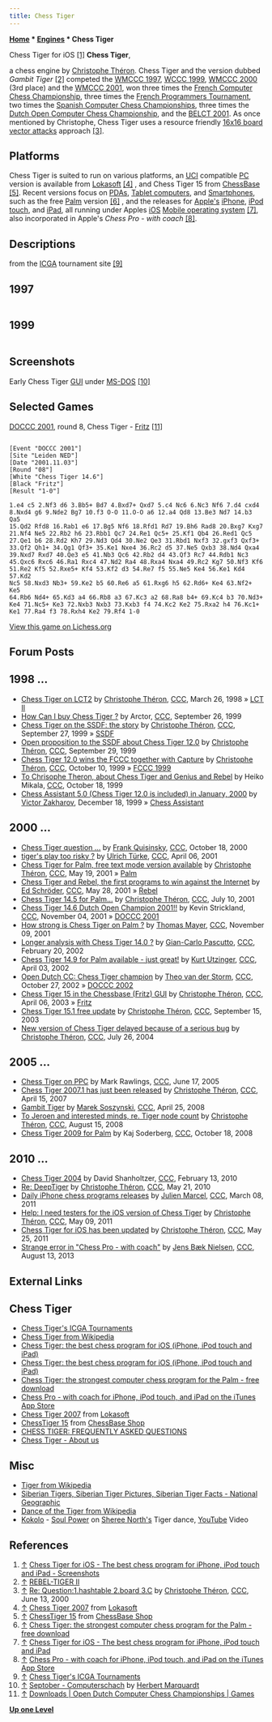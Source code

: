 ```yaml
---
title: Chess Tiger
---
```

**[Home](Home "Home") * [Engines](Engines "Engines") * Chess Tiger**

[](http://www.chesstiger.com/iphone/index.html#Screenshots) Chess Tiger for iOS <a id="cite-note-1" href="#cite-ref-1">[1]</a>
**Chess Tiger**,

a chess engine by [Christophe Théron](Christophe_Th%C3%A9ron "Christophe Théron"). Chess Tiger and the version dubbed *Gambit Tiger* <a id="cite-note-2" href="#cite-ref-2">[2]</a> competed the [WMCCC 1997](WMCCC_1997 "WMCCC 1997"), [WCCC 1999](WCCC_1999 "WCCC 1999"), [WMCCC 2000](WMCCC_2000 "WMCCC 2000") (3rd place) and the [WMCCC 2001](WMCCC_2001 "WMCCC 2001"), won three times the [French Computer Chess Championship](French_Computer_Chess_Championship "French Computer Chess Championship"), three times the [French Programmers Tournament](French_Programmers_Tournament "French Programmers Tournament"), two times the [Spanish Computer Chess Championships](Spanish_Computer_Chess_Championship "Spanish Computer Chess Championship"), three times the [Dutch Open Computer Chess Championship](Dutch_Open_Computer_Chess_Championship "Dutch Open Computer Chess Championship"), and the [BELCT 2001](BELCT_2001 "BELCT 2001"). As once mentioned by Christophe, Chess Tiger uses a resource friendly [16x16 board vector attacks](Vector_Attacks "Vector Attacks") approach <a id="cite-note-3" href="#cite-ref-3">[3]</a>.

## Platforms

Chess Tiger is suited to run on various platforms, an [UCI](UCI "UCI") compatible [PC](IBM_PC "IBM PC") version is available from [Lokasoft](Lokasoft "Lokasoft") <a id="cite-note-4" href="#cite-ref-4">[4]</a> , and Chess Tiger 15 from [ChessBase](ChessBase "ChessBase") <a id="cite-note-5" href="#cite-ref-5">[5]</a>.
Recent versions focus on [PDAs](https://en.wikipedia.org/wiki/Personal_digital_assistant), [Tablet computers](https://en.wikipedia.org/wiki/Tablet_computer), and [Smartphones](https://en.wikipedia.org/wiki/Smartphone), such as the free [Palm](index.php?title=Palm&action=edit&redlink=1 "Palm (page does not exist)") version <a id="cite-note-6" href="#cite-ref-6">[6]</a> , and the releases for [Apple's](index.php?title=Apple&action=edit&redlink=1 "Apple (page does not exist)") [iPhone](index.php?title=IPhone&action=edit&redlink=1 "IPhone (page does not exist)"), [iPod touch](index.php?title=IPod_touch&action=edit&redlink=1 "IPod touch (page does not exist)"), and [iPad](index.php?title=IPad&action=edit&redlink=1 "IPad (page does not exist)"), all running under Apples [iOS](index.php?title=IOS&action=edit&redlink=1 "IOS (page does not exist)") [Mobile operating system](https://en.wikipedia.org/wiki/Mobile_operating_system) <a id="cite-note-7" href="#cite-ref-7">[7]</a>, also incorporated in Apple's *Chess Pro - with coach* <a id="cite-note-8" href="#cite-ref-8">[8]</a>.

## Descriptions

from the [ICGA](ICGA "ICGA") tournament site <a id="cite-note-9" href="#cite-ref-9">[9]</a>

## 1997

```C++The only tiger playing chess in the world! This program, developed under the Caribbean sun, is a blitz specialist. Recently it has greatly been improved and rewritten for 32 bits processors, bringing its level close to the best "state of the art" PC computer chess. 

```

## 1999

```C++Chess Tiger used to be a very good tactical program, but has been improved to include more positional knowledge and is now a more balanced chess player. Chess Tiger is still developed under the sun, in [Guadeloupe](https://en.wikipedia.org/wiki/Guadeloupe) (French West Indies). 

```

## Screenshots

[](http://www.septober.de/chess/index.htm)
Early Chess Tiger [GUI](GUI "GUI") under [MS-DOS](MS-DOS "MS-DOS") <a id="cite-note-10" href="#cite-ref-10">[10]</a>

## Selected Games

[DOCCC 2001](DOCCC_2001 "DOCCC 2001"), round 8, Chess Tiger - [Fritz](Fritz "Fritz") <a id="cite-note-11" href="#cite-ref-11">[11]</a>

```

[Event "DOCCC 2001"]
[Site "Leiden NED"]
[Date "2001.11.03"]
[Round "08"]
[White "Chess Tiger 14.6"]
[Black "Fritz"]
[Result "1-0"]

1.e4 c5 2.Nf3 d6 3.Bb5+ Bd7 4.Bxd7+ Qxd7 5.c4 Nc6 6.Nc3 Nf6 7.d4 cxd4 
8.Nxd4 g6 9.Nde2 Bg7 10.f3 O-O 11.O-O a6 12.a4 Qd8 13.Be3 Nd7 14.b3 Qa5 
15.Qd2 Rfd8 16.Rab1 e6 17.Bg5 Nf6 18.Rfd1 Rd7 19.Bh6 Rad8 20.Bxg7 Kxg7 
21.Nf4 Ne5 22.Rb2 h6 23.Rbb1 Qc7 24.Re1 Qc5+ 25.Kf1 Qb4 26.Red1 Qc5 
27.Qe1 b6 28.Rd2 Kh7 29.Nd3 Qd4 30.Ne2 Qe3 31.Rbd1 Nxf3 32.gxf3 Qxf3+ 
33.Qf2 Qh1+ 34.Qg1 Qf3+ 35.Ke1 Nxe4 36.Rc2 d5 37.Ne5 Qxb3 38.Nd4 Qxa4 
39.Nxd7 Rxd7 40.Qe3 e5 41.Nb3 Qc6 42.Rb2 d4 43.Qf3 Rc7 44.Rdb1 Nc3 
45.Qxc6 Rxc6 46.Ra1 Rxc4 47.Nd2 Ra4 48.Rxa4 Nxa4 49.Rc2 Kg7 50.Nf3 Kf6 
51.Re2 Kf5 52.Rxe5+ Kf4 53.Kf2 d3 54.Re7 f5 55.Ne5 Ke4 56.Ke1 Kd4 57.Kd2
Nc5 58.Nxd3 Nb3+ 59.Ke2 b5 60.Re6 a5 61.Rxg6 h5 62.Rd6+ Ke4 63.Nf2+ Ke5 
64.Rb6 Nd4+ 65.Kd3 a4 66.Rb8 a3 67.Kc3 a2 68.Ra8 b4+ 69.Kc4 b3 70.Nd3+ 
Ke4 71.Nc5+ Ke3 72.Nxb3 Nxb3 73.Kxb3 f4 74.Kc2 Ke2 75.Rxa2 h4 76.Kc1+ 
Ke1 77.Ra4 f3 78.Rxh4 Ke2 79.Rf4 1-0

```

[View this game on Lichess.org](https://lichess.org/1jbDffxb)

## Forum Posts

## 1998 ...

- [Chess Tiger on LCT2](https://www.stmintz.com/ccc/index.php?id=16142) by [Christophe Théron](Christophe_Th%C3%A9ron "Christophe Théron"), [CCC](CCC "CCC"), March 26, 1998 » [LCT II](LCT_II "LCT II")
- [How Can I buy Chess Tiger ?](https://www.stmintz.com/ccc/index.php?id=70419) by Arctor, [CCC](CCC "CCC"), September 26, 1999
- [Chess Tiger on the SSDF: the story](https://www.stmintz.com/ccc/index.php?id=70545) by [Christophe Théron](Christophe_Th%C3%A9ron "Christophe Théron"), [CCC](CCC "CCC"), September 27, 1999 » [SSDF](SSDF "SSDF")
- [Open proposition to the SSDF about Chess Tiger 12.0](https://www.stmintz.com/ccc/index.php?id=70971) by [Christophe Théron](Christophe_Th%C3%A9ron "Christophe Théron"), [CCC](CCC "CCC"), September 29, 1999
- [Chess Tiger 12.0 wins the FCCC together with Capture](https://www.stmintz.com/ccc/index.php?id=72642) by [Christophe Théron](Christophe_Th%C3%A9ron "Christophe Théron"), [CCC](CCC "CCC"), October 10, 1999 » [FCCC 1999](FCCC_1999 "FCCC 1999")
- [To Chrisophe Theron, about Chess Tiger and Genius and Rebel](https://www.stmintz.com/ccc/index.php?id=73970) by Heiko Mikala, [CCC](CCC "CCC"), October 18, 1999
- [Chess Assistant 5.0 (Chess Tiger 12.0 is included) in January, 2000](https://www.stmintz.com/ccc/index.php?id=83186) by [Victor Zakharov](Victor_Zakharov "Victor Zakharov"), December 18, 1999 » [Chess Assistant](Chess_Assistant "Chess Assistant")

## 2000 ...

- [Chess Tiger question ...](https://www.stmintz.com/ccc/index.php?id=133831) by [Frank Quisinsky](Frank_Quisinsky "Frank Quisinsky"), [CCC](CCC "CCC"), October 18, 2000
- [tiger's play too risky ?](https://www.stmintz.com/ccc/index.php?id=162125) by [Ulrich Türke](Ulrich_T%C3%BCrke "Ulrich Türke"), [CCC](CCC "CCC"), April 06, 2001
- [Chess Tiger for Palm, free text mode version available](https://www.stmintz.com/ccc/index.php?id=170460) by [Christophe Théron](Christophe_Th%C3%A9ron "Christophe Théron"), [CCC](CCC "CCC"), May 19, 2001 » [Palm](index.php?title=Palm&action=edit&redlink=1 "Palm (page does not exist)")
- [Chess Tiger and Rebel, the first programs to win against the Internet](https://www.stmintz.com/ccc/index.php?id=172175) by [Ed Schröder](Ed_Schroder "Ed Schroder"), [CCC](CCC "CCC"), May 28, 2001 » [Rebel](Rebel "Rebel")
- [Chess Tiger 14.5 for Palm...](https://www.stmintz.com/ccc/index.php?id=178998) by [Christophe Théron](Christophe_Th%C3%A9ron "Christophe Théron"), [CCC](CCC "CCC"), July 10, 2001
- [Chess Tiger 14.6 Dutch Open Champion 2001!!](https://www.stmintz.com/ccc/index.php?id=195525) by Kevin Strickland, [CCC](CCC "CCC"), November 04, 2001 » [DOCCC 2001](DOCCC_2001 "DOCCC 2001")
- [How strong is Chess Tiger on Palm ?](https://www.stmintz.com/ccc/index.php?id=196643) by [Thomas Mayer](Thomas_Mayer "Thomas Mayer"), [CCC](CCC "CCC"), November 09, 2001
- [Longer analysis with Chess Tiger 14.0 ?](https://www.stmintz.com/ccc/index.php?id=214556) by [Gian-Carlo Pascutto](Gian-Carlo_Pascutto "Gian-Carlo Pascutto"), [CCC](CCC "CCC"), February 20, 2002
- [Chess Tiger 14.9 for Palm available - just great!](https://www.stmintz.com/ccc/index.php?id=221363) by [Kurt Utzinger](Kurt_Utzinger "Kurt Utzinger"), [CCC](CCC "CCC"), April 03, 2002
- [Open Dutch CC: Chess Tiger champion](https://www.stmintz.com/ccc/index.php?id=262020) by [Theo van der Storm](Theo_van_der_Storm "Theo van der Storm"), [CCC](CCC "CCC"), October 27, 2002 » [DOCCC 2002](DOCCC_2002 "DOCCC 2002")
- [Chess Tiger 15 in the Chessbase (Fritz) GUI](https://www.stmintz.com/ccc/index.php?id=292082) by [Christophe Théron](Christophe_Th%C3%A9ron "Christophe Théron"), [CCC](CCC "CCC"), April 06, 2003 » [Fritz](Fritz "Fritz")
- [Chess Tiger 15.1 free update](https://www.stmintz.com/ccc/index.php?id=316024) by [Christophe Théron](Christophe_Th%C3%A9ron "Christophe Théron"), [CCC](CCC "CCC"), September 15, 2003
- [New version of Chess Tiger delayed because of a serious bug](https://www.stmintz.com/ccc/index.php?id=378984) by [Christophe Théron](Christophe_Th%C3%A9ron "Christophe Théron"), [CCC](CCC "CCC"), July 26, 2004

## 2005 ...

- [Chess Tiger on PPC](https://www.stmintz.com/ccc/index.php?id=431743) by Mark Rawlings, [CCC](CCC "CCC"), June 17, 2005
- [Chess Tiger 2007.1 has just been released](http://www.talkchess.com/forum/viewtopic.php?t=13145) by [Christophe Théron](Christophe_Th%C3%A9ron "Christophe Théron"), [CCC](CCC "CCC"), April 15, 2007
- [Gambit Tiger](http://www.talkchess.com/forum/viewtopic.php?t=20837) by [Marek Soszynski](index.php?title=Marek_Soszynski&action=edit&redlink=1 "Marek Soszynski (page does not exist)"), [CCC](CCC "CCC"), April 25, 2008
- [To Jeroen and interested minds, re. Tiger node count](http://www.talkchess.com/forum/viewtopic.php?t=23037) by [Christophe Théron](Christophe_Th%C3%A9ron "Christophe Théron"), [CCC](CCC "CCC"), August 15, 2008
- [Chess Tiger 2009 for Palm](http://www.talkchess.com/forum/viewtopic.php?t=24469) by Kaj Soderberg, [CCC](CCC "CCC"), October 18, 2008

## 2010 ...

- [Chess Tiger 2004](http://www.talkchess.com/forum/viewtopic.php?t=32598) by David Shanholtzer, [CCC](CCC "CCC"), February 13, 2010
- [Re: DeepTiger](http://www.talkchess.com/forum/viewtopic.php?topic_view=threads&p=350101&t=34402) by [Christophe Théron](Christophe_Th%C3%A9ron "Christophe Théron"), [CCC](CCC "CCC"), May 21, 2010
- [Daily iPhone chess programs releases](http://www.talkchess.com/forum/viewtopic.php?t=38332) by [Julien Marcel](Julien_Marcel "Julien Marcel"), [CCC](CCC "CCC"), March 08, 2011
- [Help: I need testers for the iOS version of Chess Tiger](http://www.talkchess.com/forum/viewtopic.php?t=39015) by [Christophe Théron](Christophe_Th%C3%A9ron "Christophe Théron"), [CCC](CCC "CCC"), May 09, 2011
- [Chess Tiger for iOS has been updated](http://www.talkchess.com/forum/viewtopic.php?t=39178) by [Christophe Théron](Christophe_Th%C3%A9ron "Christophe Théron"), [CCC](CCC "CCC"), May 25, 2011
- [Strange error in "Chess Pro - with coach"](http://www.talkchess.com/forum/viewtopic.php?t=48944) by [Jens Bæk Nielsen](Jens_B%C3%A6k_Nielsen "Jens Bæk Nielsen"), [CCC](CCC "CCC"), August 13, 2013

## External Links

## Chess Tiger

- [Chess Tiger's ICGA Tournaments](https://www.game-ai-forum.org/icga-tournaments/program.php?id=23)
- [Chess Tiger from Wikipedia](https://en.wikipedia.org/wiki/Chess_Tiger)
- [Chess Tiger: the best chess program for iOS (iPhone, iPod touch and iPad)](http://www.chesstiger.com/index.html)
- [Chess Tiger: the best chess program for iOS (iPhone, iPod touch and iPad)](http://www.chesstiger.com/iphone/index.html)
- [Chess Tiger: the strongest computer chess program for the Palm - free download](http://www.chesstiger.com/palm/index.html)
- [Chess Pro - with coach for iPhone, iPod touch, and iPad on the iTunes App Store](https://itunes.apple.com/us/app/chess-pro-with-coach/id423198259?mt=8)
- [Chess Tiger 2007](http://www.lokasoft.nl/chess_tiger_2007) from [Lokasoft](Lokasoft "Lokasoft")
- [ChessTiger 15](http://www.chessbase-shop.com/en/products/chesstiger_15) from [ChessBase Shop](ChessBase "ChessBase")
- [CHESS TIGER: FREQUENTLY ASKED QUESTIONS](http://www.rebel.nl/chesstiger/faq.html)
- [Chess Tiger - About us](http://www.rebel.nl/chesstiger/us.html)

## Misc

- [Tiger from Wikipedia](https://en.wikipedia.org/wiki/Tiger)
- [Siberian Tigers, Siberian Tiger Pictures, Siberian Tiger Facts - National Geographic](http://animals.nationalgeographic.com/animals/mammals/siberian-tiger.html)
- [Dance of the Tiger from Wikipedia](https://en.wikipedia.org/wiki/Dance_of_the_Tiger)
- [Kokolo](https://en.wikipedia.org/wiki/Kokolo_Afrobeat_Orchestra) - [Soul Power](https://en.wikipedia.org/wiki/Soul_Power) on [Sheree North's](https://en.wikipedia.org/wiki/Sheree_North) Tiger dance, [YouTube](https://en.wikipedia.org/wiki/YouTube) Video

## References

1. <a id="cite-ref-1" href="#cite-note-1">↑</a> [Chess Tiger for iOS - The best chess program for iPhone, iPod touch and iPad - Screenshots](http://www.chesstiger.com/iphone/index.html#Screenshots)
1. <a id="cite-ref-2" href="#cite-note-2">↑</a> [REBEL-TIGER II](http://www.rebel.nl/r11-rt2.htm)
1. <a id="cite-ref-3" href="#cite-note-3">↑</a> [Re: Question:1.hashtable 2.board 3.C](https://www.stmintz.com/ccc/index.php?id=114436) by [Christophe Théron](Christophe_Th%C3%A9ron "Christophe Théron"), [CCC](Computer_Chess_Forums "Computer Chess Forums"), June 13, 2000
1. <a id="cite-ref-4" href="#cite-note-4">↑</a> [Chess Tiger 2007](http://www.lokasoft.nl/chess_tiger_2007) from [Lokasoft](Lokasoft "Lokasoft")
1. <a id="cite-ref-5" href="#cite-note-5">↑</a> [ChessTiger 15](http://www.chessbase-shop.com/en/products/chesstiger_15) from [ChessBase Shop](ChessBase "ChessBase")
1. <a id="cite-ref-6" href="#cite-note-6">↑</a> [Chess Tiger: the strongest computer chess program for the Palm - free download](http://www.chesstiger.com/palm/index.html)
1. <a id="cite-ref-7" href="#cite-note-7">↑</a> [Chess Tiger for iOS - The best chess program for iPhone, iPod touch and iPad](http://www.chesstiger.com/iphone/index.html)
1. <a id="cite-ref-8" href="#cite-note-8">↑</a> [Chess Pro - with coach for iPhone, iPod touch, and iPad on the iTunes App Store](https://itunes.apple.com/us/app/chess-pro-with-coach/id423198259?mt=8)
1. <a id="cite-ref-9" href="#cite-note-9">↑</a> [Chess Tiger's ICGA Tournaments](https://www.game-ai-forum.org/icga-tournaments/program.php?id=23)
1. <a id="cite-ref-10" href="#cite-note-10">↑</a> [Septober - Computerschach](http://www.septober.de/chess/index.htm) by [Herbert Marquardt](index.php?title=Herbert_Marquardt&action=edit&redlink=1 "Herbert Marquardt (page does not exist)")
1. <a id="cite-ref-11" href="#cite-note-11">↑</a> [Downloads | Open Dutch Computer Chess Championships | Games](http://www.csvn.nl/index.php?option=com_docman&task=cat_view&gid=37&Itemid=26&lang=en&limitstart=10)

**[Up one Level](Engines "Engines")**

